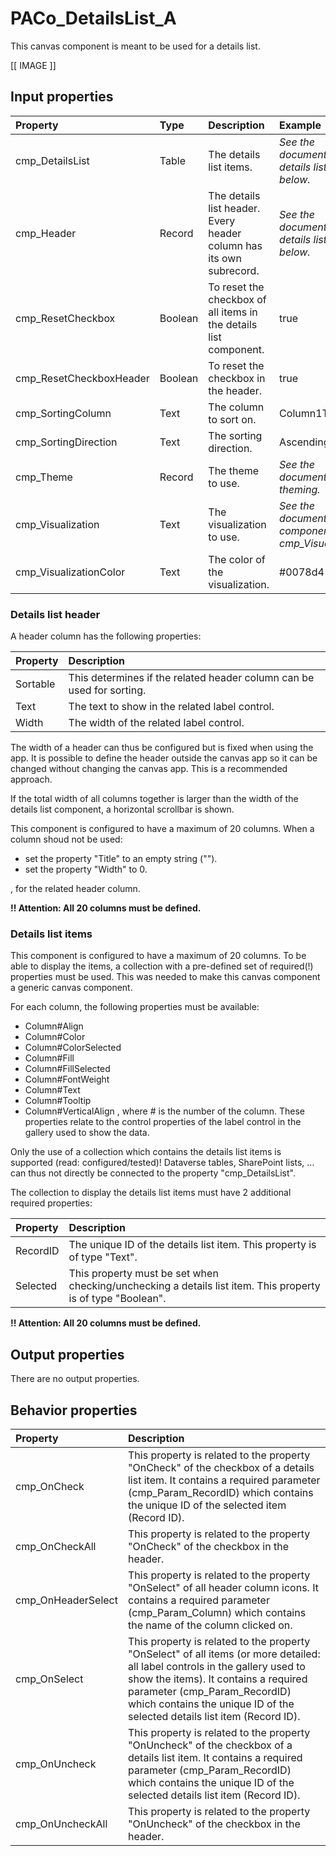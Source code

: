 # PACo_DetailsList_A

This canvas component is meant to be used for a details list.

[[ IMAGE ]]

## **Input properties**

| Property | Type | Description | Example |
| :--- | :--- | :--- | :--- |
| cmp_DetailsList | Table | The details list items. | *See the documention on details list items below.* |
| cmp_Header | Record | The details list header. Every header column has its own subrecord. | *See the documention on details list header below.* |
| cmp_ResetCheckbox | Boolean | To reset the checkbox of all items in the details list component. | true |
| cmp_ResetCheckboxHeader | Boolean | To reset the checkbox in the header. | true |
| cmp_SortingColumn | Text | The column to sort on. | Column1Text |
| cmp_SortingDirection | Text | The sorting direction. | Ascending |
| cmp_Theme | Record | The theme to use. | *See the documention on theming.* |
| cmp_Visualization | Text | The visualization to use. | *See the documention on the component cmp_Visualization_A.* |
| cmp_VisualizationColor | Text | The color of the visualization. | #0078d4 |

### Details list header

A header column has the following properties:

| Property | Description |
| :--- | :--- |
| Sortable | This determines if the related header column can be used for sorting. |
| Text | The text to show in the related label control. |
| Width | The width of the related label control. |

The width of a header can thus be configured but is fixed when using the app. It is possible to define the header outside the canvas app so it can be changed without changing the canvas app. This is a recommended approach.

If the total width of all columns together is larger than the width of the details list component, a horizontal scrollbar is shown.

This component is configured to have a maximum of 20 columns. When a column shoud not be used:

- set the property "Title" to an empty string ("").
- set the property "Width" to 0.

, for the related header column.

**!! Attention: All 20 columns must be defined.**

### Details list items

This component is configured to have a maximum of 20 columns. To be able to display the items, a collection with a pre-defined set of required(!) properties must be used. This was needed to make this canvas component a generic canvas component.

For each column, the following properties must be available:
- Column#Align
- Column#Color
- Column#ColorSelected
- Column#Fill
- Column#FillSelected
- Column#FontWeight
- Column#Text
- Column#Tooltip
- Column#VerticalAlign
, where # is the number of the column. These properties relate to the control properties of the label control in the gallery used to show the data.

Only the use of a collection which contains the details list items is supported (read: configured/tested)! Dataverse tables, SharePoint lists, ... can thus not directly be connected to the property "cmp_DetailsList".

The collection to display the details list items must have 2 additional required properties:

| Property | Description |
| :--- | :--- |
| RecordID | The unique ID of the details list item. This property is of type "Text". |
| Selected | This property must be set when checking/unchecking a details list item. This property is of type "Boolean". |

**!! Attention: All 20 columns must be defined.**

## **Output properties**

There are no output properties.

## **Behavior properties**

| Property | Description |
| :--- | :--- |
| cmp_OnCheck | This property is related to the property "OnCheck" of the checkbox of a details list item. It contains a required parameter (cmp_Param_RecordID) which contains the unique ID of the selected item (Record ID). |
| cmp_OnCheckAll | This property is related to the property "OnCheck" of the checkbox in the header. |
| cmp_OnHeaderSelect | This property is related to the property "OnSelect" of all header column icons. It contains a required parameter (cmp_Param_Column) which contains the name of the column clicked on. |
| cmp_OnSelect | This property is related to the property "OnSelect" of all items (or more detailed: all label controls in the gallery used to show the items). It contains a required parameter (cmp_Param_RecordID) which contains the unique ID of the selected details list item (Record ID). |
| cmp_OnUncheck | This property is related to the property "OnUncheck" of the checkbox of a details list item. It contains a required parameter (cmp_Param_RecordID) which contains the unique ID of the selected details list item (Record ID). |
| cmp_OnUncheckAll | This property is related to the property "OnUncheck" of the checkbox in the header. |
